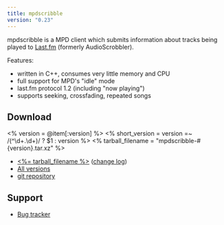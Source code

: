 ```yaml
---
title: mpdscribble
version: "0.23"
---
```


mpdscribble is a MPD client which submits information about tracks
being played to [Last.fm](https://www.last.fm/) (formerly
AudioScrobbler).

Features:

- written in C++, consumes very little memory and CPU
- full support for MPD's "idle" mode
- last.fm protocol 1.2 (including "now playing")
- supports seeking, crossfading, repeated songs

## Download

<% version = @item[:version] %>
<% short_version = version =~ /(^\d+\.\d+)/ ? $1 : version %>
<% tarball_filename = "mpdscribble-#{version}.tar.xz" %>

- [<%= tarball_filename %>](/download/mpdscribble/<%=short_version%>/<%=tarball_filename%>)
  ([change log](https://raw.githubusercontent.com/MusicPlayerDaemon/mpdscribble/v<%=version%>/NEWS))
- [All versions](/download/mpdscribble/)
- [git repository](https://github.com/MusicPlayerDaemon/mpdscribble)

## Support

- [Bug tracker](https://github.com/MusicPlayerDaemon/mpdscribble/issues)
